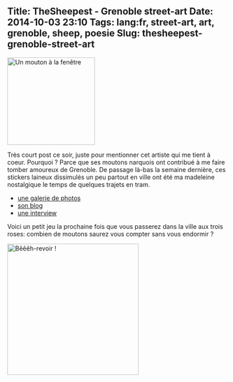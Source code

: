 Title: TheSheepest - Grenoble street-art
Date: 2014-10-03 23:10
Tags: lang:fr, street-art, art, grenoble, sheep, poesie
Slug: thesheepest-grenoble-street-art
---
<img src="images/2014/Oct/thesheepest_windowhead.jpg" alt="Un mouton à la fenêtre" width="200" style="display:block;">

Très court post ce soir, juste pour mentionner cet artiste qui me tient à coeur. Pourquoi ? Parce que ses moutons narquois ont contribué à me faire tomber amoureux de Grenoble. De passage là-bas la semaine dernière, ces stickers laineux dissimulés un peu partout en ville ont été ma madeleine nostalgique le temps de quelques trajets en tram.

- [une galerie de photos](http://flickrhivemind.net/Tags/thesheepest/Interesting)
- [son blog](//thesheepest.blogspot.fr/)
- [une interview](//www.glazedmag.fr/actualites/the-sheepest-dessine-moi-des-moutons.html)

Voici un petit jeu la prochaine fois que vous passerez dans la ville aux trois roses: combien de moutons saurez vous compter sans vous endormir ?

<img src="images/2014/Oct/thesheepest_chimney.jpg" alt="Bêêêh-revoir !" width="300" style="display:block;">
